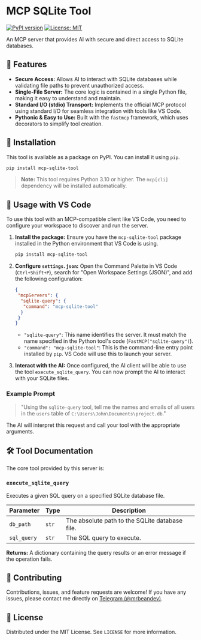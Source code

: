 # MCP SQLite Tool

[![PyPI version](https://badge.fury.io/py/mcp-sqlite-tool.svg?icon=si%3Apython)](https://badge.fury.io/py/mcp-sqlite-tool) [![License: MIT](https://img.shields.io/badge/License-MIT-yellow.svg)](https://opensource.org/licenses/MIT)

An MCP server that provides AI with secure and direct access to SQLite databases.

## 🌟 Features

- **Secure Access:** Allows AI to interact with SQLite databases while validating file paths to prevent unauthorized access.
- **Single-File Server:** The core logic is contained in a single Python file, making it easy to understand and maintain.
- **Standard I/O (stdio) Transport:** Implements the official MCP protocol using standard I/O for seamless integration with tools like VS Code.
- **Pythonic & Easy to Use:** Built with the `fastmcp` framework, which uses decorators to simplify tool creation.

## 🚀 Installation

This tool is available as a package on PyPI. You can install it using `pip`.

```bash
pip install mcp-sqlite-tool
```

> **Note:** This tool requires Python 3.10 or higher. The `mcp[cli]` dependency will be installed automatically.

## 🤖 Usage with VS Code

To use this tool with an MCP-compatible client like VS Code, you need to configure your workspace to discover and run the server.

1. **Install the package:** Ensure you have the `mcp-sqlite-tool` package installed in the Python environment that VS Code is using.

    ```bash
    pip install mcp-sqlite-tool
    ```

2. **Configure `settings.json`:** Open the Command Palette in VS Code (`Ctrl+Shift+P`), search for "Open Workspace Settings (JSON)", and add the following configuration:

    ```json
    {
     "mcpServers": {
      "sqlite-query": {
       "command": "mcp-sqlite-tool"
      }
     }
    }
    ```

    - `"sqlite-query"`: This name identifies the server. It must match the name specified in the Python tool's code (`FastMCP("sqlite-query")`).
    - `"command": "mcp-sqlite-tool"`: This is the command-line entry point installed by `pip`. VS Code will use this to launch your server.

3. **Interact with the AI:** Once configured, the AI client will be able to use the tool `execute_sqlite_query`. You can now prompt the AI to interact with your SQLite files.

### Example Prompt

> "Using the `sqlite-query` tool, tell me the names and emails of all users in the `users` table of `C:\Users\John\Documents\project.db`."

The AI will interpret this request and call your tool with the appropriate arguments.

## 🛠️ Tool Documentation

The core tool provided by this server is:

### `execute_sqlite_query`

Executes a given SQL query on a specified SQLite database file.

| Parameter   | Type  | Description                                    |
| ----------- | ----- | ---------------------------------------------- |
| `db_path`   | `str` | The absolute path to the SQLite database file. |
| `sql_query` | `str` | The SQL query to execute.                      |

**Returns:** A dictionary containing the query results or an error message if the operation fails.

## 🤝 Contributing

Contributions, issues, and feature requests are welcome! If you have any issues, please contact me directly on [Telegram (@mrbeandev)](https://t.me/mrbeandev).

## 📄 License

Distributed under the MIT License. See `LICENSE` for more information.
